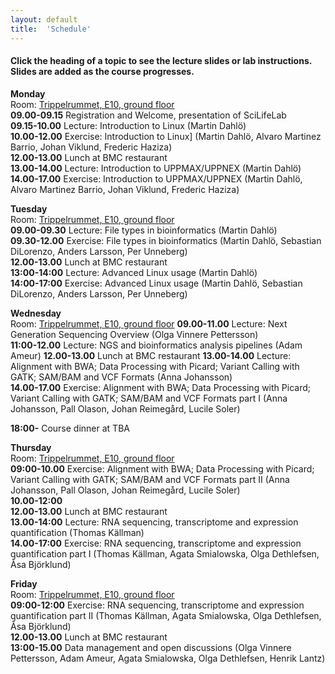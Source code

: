 ```yaml
---
layout: default
title:  'Schedule'
---
```


#### Click the heading of a topic to see the lecture slides or lab instructions. Slides are added as the course progresses.

**Monday**  
Room: [Trippelrummet, E10, ground floor](../common/images/bmc_map.jpg)   
**09.00-09.15** Registration and Welcome, presentation of SciLifeLab  
**09.15-10.00** Lecture: Introduction to Linux (Martin Dahlö)  
**10.00-12.00** Exercise: Introduction to Linux] (Martin Dahlö, Alvaro Martinez Barrio, Johan Viklund, Frederic Haziza)  
**12.00-13.00** Lunch at BMC restaurant  
**13.00-14.00** Lecture: Introduction to UPPMAX/UPPNEX (Martin Dahlö)  
**14.00-17.00** Exercise: Introduction to UPPMAX/UPPNEX (Martin Dahlö, Alvaro Martinez Barrio, Johan Viklund, Frederic Haziza)  

**Tuesday**  
Room: [Trippelrummet, E10, ground floor](../common/images/bmc_map.jpg)   
**09.00-09.30** Lecture: File types in bioinformatics (Martin Dahlö)  
**09.30-12.00** Exercise: File types in bioinformatics (Martin Dahlö, Sebastian DiLorenzo, Anders Larsson, Per Unneberg)  
**12.00-13.00** Lunch at BMC restaurant  
**13:00-14:00** Lecture: Advanced Linux usage (Martin Dahlö)  
**14:00-17:00** Exercise: Advanced Linux usage (Martin Dahlö, Sebastian DiLorenzo, Anders Larsson, Per Unneberg)  

**Wednesday**  
Room: [Trippelrummet, E10, ground floor](../common/images/bmc_map.jpg) 
**09.00-11.00** Lecture: Next Generation Sequencing Overview (Olga Vinnere Pettersson)  
**11:00-12.00** Lecture: NGS and bioinformatics analysis pipelines (Adam Ameur) 
**12.00-13.00** Lunch at BMC restaurant 
**13.00-14.00** Lecture: Alignment with BWA; Data Processing with Picard; Variant Calling with GATK; SAM/BAM and VCF Formats (Anna Johansson)  
**14.00-17.00** Exercise: Alignment with BWA; Data Processing with Picard; Variant Calling with GATK; SAM/BAM and VCF Formats part I (Anna Johansson, Pall Olason, Johan Reimegård, Lucile Soler) 

**18:00-** Course dinner at TBA  

**Thursday**  
Room: [Trippelrummet, E10, ground floor](../common/images/bmc_map.jpg)   
**09:00-10.00** Exercise: Alignment with BWA; Data Processing with Picard; Variant Calling with GATK; SAM/BAM and VCF Formats part II (Anna Johansson, Pall Olason, Johan Reimegård, Lucile Soler)  
**10.00-12:00**   
**12.00-13.00** Lunch at BMC restaurant  
**13.00-14:00** Lecture: RNA sequencing, transcriptome and expression quantification (Thomas Källman)  
**14.00-17:00** Exercise: RNA sequencing, transcriptome and expression quantification part I (Thomas Källman, Agata Smialowska, Olga Dethlefsen, Åsa Björklund)

**Friday**  
Room: [Trippelrummet, E10, ground floor](../common/images/bmc_map.jpg)   
**09:00-12:00** Exercise: RNA sequencing, transcriptome and expression quantification part II (Thomas Källman, Agata Smialowska, Olga Dethlefsen, Åsa Björklund)  
**12.00-13.00** Lunch at BMC restaurant  
**13:00-15.00** Data management and open discussions (Olga Vinnere Pettersson, Adam Ameur, Agata Smialowska, Olga Dethlefsen, Henrik Lantz)     
